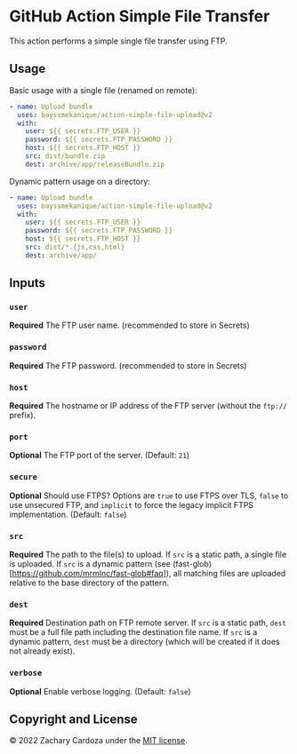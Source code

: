 # GitHub Action Simple File Transfer

This action performs a simple single file transfer using FTP.

## Usage
Basic usage with a single file (renamed on remote):
```yml
- name: Upload bundle
  uses: bayssmekanique/action-simple-file-upload@v2
  with:
    user: ${{ secrets.FTP_USER }}
    password: ${{ secrets.FTP_PASSWORD }}
    host: ${{ secrets.FTP_HOST }}
    src: dist/bundle.zip
    dest: archive/app/releaseBundle.zip
```

Dynamic pattern usage on a directory:
```yml
- name: Upload bundle
  uses: bayssmekanique/action-simple-file-upload@v2
  with:
    user: ${{ secrets.FTP_USER }}
    password: ${{ secrets.FTP_PASSWORD }}
    host: ${{ secrets.FTP_HOST }}
    src: dist/*.{js,css,html}
    dest: archive/app/
```

## Inputs

### `user`

**Required** The FTP user name. (recommended to store in Secrets)

### `password`

**Required** The FTP password. (recommended to store in Secrets)

### `host`

**Required** The hostname or IP address of the FTP server (without the `ftp://` prefix).

### `port`

**Optional** The FTP port of the server. (Default: `21`)

### `secure`

**Optional** Should use FTPS? Options are `true` to use FTPS over TLS, `false` to use unsecured FTP, and `implicit` to force the legacy implicit FTPS implementation. (Default: `false`)

### `src`

**Required** The path to the file(s) to upload. If `src` is a static path, a single file is uploaded. If `src` is a dynamic pattern (see (fast-glob)[https://github.com/mrmlnc/fast-glob#faq]), all matching files are uploaded relative to the base directory of the pattern.

### `dest`

**Required** Destination path on FTP remote server. If `src` is a static path, `dest` must be a full file path including the destination file name. If `src` is a dynamic pattern, `dest` must be a directory (which will be created if it does not already exist).

### `verbose`

**Optional** Enable verbose logging. (Default: `false`)

## Copyright and License
© 2022 Zachary Cardoza under the [MIT license](LICENSE.md).
